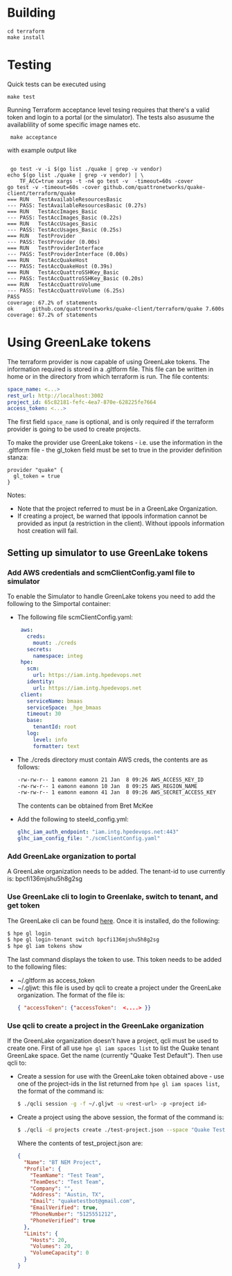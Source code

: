 # Building

```
cd terraform
make install
```

# Testing
 Quick tests can be executed using

 ```
 make test
 ```

 Running Terraform acceptance level tesing requires that there's a valid token and login to a portal (or the simulator). The tests also asusume the availablility of some specific image names etc.

```
 make acceptance
```

 with example output like

```

 go test -v -i $(go list ./quake | grep -v vendor) 
echo $(go list ./quake | grep -v vendor) | \
	TF_ACC=true xargs -t -n4 go test -v  -timeout=60s -cover
go test -v -timeout=60s -cover github.com/quattronetworks/quake-client/terraform/quake 
=== RUN   TestAvailableResourcesBasic
--- PASS: TestAvailableResourcesBasic (0.27s)
=== RUN   TestAccImages_Basic
--- PASS: TestAccImages_Basic (0.22s)
=== RUN   TestAccUsages_Basic
--- PASS: TestAccUsages_Basic (0.25s)
=== RUN   TestProvider
--- PASS: TestProvider (0.00s)
=== RUN   TestProviderInterface
--- PASS: TestProviderInterface (0.00s)
=== RUN   TestAccQuakeHost
--- PASS: TestAccQuakeHost (0.39s)
=== RUN   TestAccQuattroSSHKey_Basic
--- PASS: TestAccQuattroSSHKey_Basic (0.20s)
=== RUN   TestAccQuattroVolume
--- PASS: TestAccQuattroVolume (6.25s)
PASS
coverage: 67.2% of statements
ok  	github.com/quattronetworks/quake-client/terraform/quake	7.600s	coverage: 67.2% of statements
```

# Using GreenLake tokens

The terraform provider is now capable of using GreenLake tokens.  The information required is stored in a .gltform file.
This file can be written in home or in the directory from which terraform is run.  The file contents:
 
```yaml
space_name: <...>
rest_url: http://localhost:3002
project_id: 65c82181-fefc-4ea7-870e-628225fe7664
access_token: <...>
```

The first field `space_name` is optional, and is only required if the terraform provider is going to be used to create
projects.

To make the provider use GreenLake tokens - i.e. use the information in the .gltform file - the gl_token field must be set
to true in the provider definition stanza:

```hcl
provider "quake" {
  gl_token = true
}
```

Notes:
* Note that the project referred to must be in a GreenLake Organization.
* If creating a project, be warned that ippools information cannot be provided as input (a restriction in the
    client).  Without ippools information host creation will fail.
  

## Setting up simulator to use GreenLake tokens

### Add AWS credentials and scmClientConfig.yaml file to simulator

To enable the Simulator to handle GreenLake tokens you need to add the following to the Simportal container:

* The following file scmClientConfig.yaml:
   ```yaml
    aws:
      creds:
        mount: ./creds
      secrets:
        namespace: integ
    hpe:
      scm:
        url: https://iam.intg.hpedevops.net
      identity:
        url: https://iam.intg.hpedevops.net
    client:
      serviceName: bmaas
      serviceSpace: _hpe_bmaas
      timeout: 30
      base:
        tenantId: root
      log:
        level: info
        formatter: text
    ```

* The ./creds directory must contain AWS creds, the contents are as follows:
    ```bash
    -rw-rw-r-- 1 eamonn eamonn 21 Jan  8 09:26 AWS_ACCESS_KEY_ID
    -rw-rw-r-- 1 eamonn eamonn 10 Jan  8 09:25 AWS_REGION_NAME
    -rw-rw-r-- 1 eamonn eamonn 41 Jan  8 09:26 AWS_SECRET_ACCESS_KEY
    ```
    The contents can be obtained from Bret McKee

* Add the following to steeld_config.yml:
    ```yaml
    glhc_iam_auth_endpoint: "iam.intg.hpedevops.net:443"
    glhc_iam_config_file: "./scmClientConfig.yaml"
    ```

### Add GreenLake organization to portal

A GreenLake organization needs to be added.  The tenant-id to use currently is: bpcfi136mjshu5h8g2sg

### Use GreenLake cli to login to Greenlake, switch to tenant, and get token

The GreenLake cli can be found [here](https://github.com/hpe-hcss/hpecli).  Once it is installed, do the following:

```bash
$ hpe gl login
$ hpe gl login-tenant switch bpcfi136mjshu5h8g2sg
$ hpe gl iam tokens show
```

The last command displays the token to use.  This token needs to be added to the following files:
* ~/.gltform as access_token
* ~/.gljwt: this file is used by qcli to create a project under the GreenLake organization.  The format of the file is:
    ```json
    { "accessToken": {"accessToken":  <....> }}
    ```

### Use qcli to create a project in the GreenLake organization

If the GreenLake organization doesn't have a project, qcli must be used to create one.  First of all use `hpe gl iam spaces list`
to list the Quake tenant GreenLake space.  Get the name (currently "Quake Test Default").  Then use qcli to:

* Create a session for use with the GreenLake token obtained above - use one of the project-ids in the list
    returned from `hpe gl iam spaces list`, the format of the command is:
    ```bash
    $ ./qcli session -g -f ~/.gljwt -u <rest-url> -p <project id>
    ```
* Create a project using the above session, the format of the command is:
    ```bash
    $ ./qcli -d projects create ./test-project.json --space "Quake Test Default"
    ```
    Where the contents of test_project.json are:
    ```json
    {
      "Name": "BT NEM Project",
      "Profile": {
        "TeamName": "Test Team",
        "TeamDesc": "Test Team",
        "Company": "",
        "Address": "Austin, TX",
        "Email": "quaketestbot@gmail.com",
        "EmailVerified": true,
        "PhoneNumber": "5125551212",
        "PhoneVerified": true
      },
      "Limits": {
        "Hosts": 20,
        "Volumes": 20,
        "VolumeCapacity": 0
      }
    }
    ```